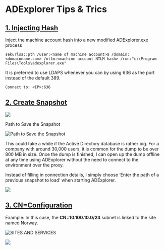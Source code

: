 # ADExplorer Tips & Trics

## [1. Injecting Hash](https://www.trustedsec.com/blog/adexplorer-on-engagements/)

Inject the machine account hash into a new modified ADExplorer.exe process

```
sekurlsa::pth /user:<name of machine account>$ /domain:<domainname.com> /ntlm:<machine account NTLM hash> /run:"c:\Program Files\Tools\adexplorer.exe"
```

It is preferred to use LDAPS whenever you can by using 636 as the port instead of the default 389.

```
Connect to: <IP>:636
```
## [2. Create Snapshot](https://www.trustedsec.com/blog/adexplorer-on-engagements/)
![](https://www.trustedsec.com/wp-content/uploads/2021/04/Blog042721_13.png)

Path to Save the Snapshot

![Path to Save the Snapshot](https://www.trustedsec.com/wp-content/uploads/2021/04/Blog042721_14.png)

This could take a while if the Active Directory database is rather big. For a company with around 30,000 users, it is common for the dump to be over 800 MB in size. Once the dump is finished, I can open up the dump offline at any time using ADExplorer without the need to connect to the environment over the proxy. 

Instead of filling in connection details, I simply choose ‘Enter the path of a previous snapshot to load’ when starting ADExplorer.

![](https://www.trustedsec.com/wp-content/uploads/2021/04/Blog042721_15.png)

## [3. CN=Configuration](https://www.trustedsec.com/blog/adexplorer-on-engagements/)

Example: In this case, the **CN=10.100.10.0/24** subnet is linked to the site named Norway.

![SITES AND SERVICES](https://www.trustedsec.com/wp-content/uploads/2021/04/Blog042721_16.png)

![](https://www.trustedsec.com/wp-content/uploads/2021/04/Blog042721_17.png)

```

```

```

```
